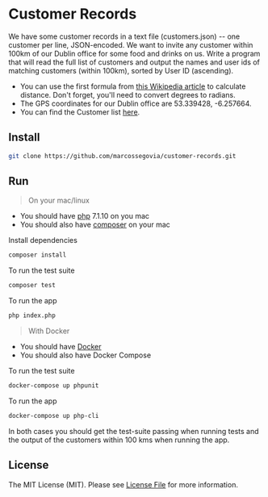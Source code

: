 # Customer Records

We have some customer records in a text file (customers.json) -- one customer per line, JSON-encoded. We want to invite any customer within 100km of our Dublin office for some food and drinks on us. Write a program that will read the full list of customers and output the names and user ids of matching customers (within 100km), sorted by User ID (ascending).
- You can use the first formula from [this Wikipedia article](https://en.wikipedia.org/wiki/Great-circle_distance) to calculate distance. Don't forget, you'll need to convert degrees to radians.
- The GPS coordinates for our Dublin office are 53.339428, -6.257664.
- You can find the Customer list [here](https://gist.github.com/brianw/19896c50afa89ad4dec3).

## Install

```bash
git clone https://github.com/marcossegovia/customer-records.git
```

## Run

> On your mac/linux

- You should have [php](https://php-osx.liip.ch/) 7.1.10 on you mac
- You should also have [composer](https://getcomposer.org/doc/00-intro.md#installation-linux-unix-osx) on your mac

Install dependencies
```bash
composer install
```

To run the test suite
```bash
composer test
```

To run the app
```bash
php index.php
```

> With Docker

- You should have [Docker](https://www.docker.com/community-edition#/download)
- You should also have Docker Compose

To run the test suite
```bash
docker-compose up phpunit
```

To run the app
```bash
docker-compose up php-cli
```

In both cases you should get the test-suite passing when running tests and the output of the customers within 100 kms when running the app.

## License

The MIT License (MIT). Please see [License File](LICENSE.md) for more information.

